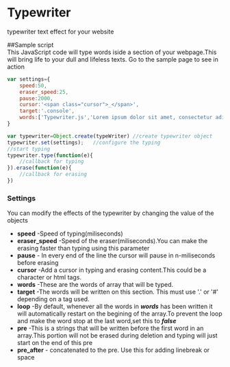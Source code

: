 # Typewriter
typewriter text effect for your website

##Sample script   
This JavaScript code will type words iside a section of your webpage.This will bring life to your dull and lifeless texts. Go to the sample page to see in action

```javascript
var settings={
	speed:50,
	eraser_speed:25,
	pause:2000,
	cursor:'<span class="cursor">_</span>',
	target:'.console',
	words:['Typewriter.js','Lorem ipsum dolor sit amet, consectetur adipiscing elit, sed do eiusmod tempor incididunt ut labore et dolore magna aliqua.','Ut enim ad minim veniam, quis nostrud exercitation ullamco laboris nisi ut aliquip ex ea commodo consequat.','Duis aute irure dolor in reprehenderit in voluptate velit esse cillum dolore eu fugiat nulla pariatur','Excepteur sint occaecat cupidatat non proident, sunt in culpa qui officia deserunt mollit anim id est laborum']
}

var typewriter=Object.create(typeWriter) //create typewriter object
typewriter.set(settings);	//configure the typing	
//start typing
typewriter.type(function(e){
	//callback for typing
}).erase(function(e){
	//callback for erasing
})

```   

### Settings
You can modify the effects of the typewriter by changing the value of the objects   

 * **speed** 		-Speed of typing(miliseconds)
 * **eraser_speed**		-Speed of the eraser(miliseconds).You can make the erasing faster than typing using this parameter
 * **pause**		- In every end of the line the cursor will pause in n-miliseconds before erasing
 * **cursor**		-Add a cursor in typing and erasing content.This could be a character or html tags.
 * **words**  		-These are the words of array that will be typed.
 * **target** 		-The words will be written on this section. This must use '.' or '#' depending on a tag used.
 * **loop**			-By default, whenever all the words in ***words*** has been written it will automatically restart on the begining of the array.To prevent the loop and make the word stop at the last word,set this to ***false***
 * **pre**	-This is a strings that will be written before the first word in an array.This portion will not be erased during deletion and typing will just start on the end of this pre
 * **pre_after**   - concatenated to the pre. Use this for adding linebreak or space


